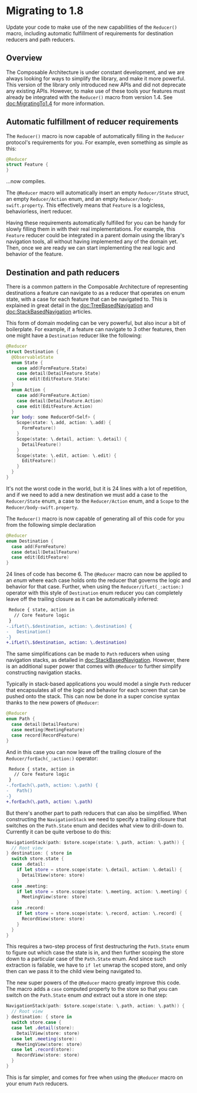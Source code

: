# Migrating to 1.8

Update your code to make use of the new capabilities of the ``Reducer()`` macro, including automatic
fulfillment of requirements for destination reducers and path reducers.

## Overview

The Composable Architecture is under constant development, and we are always looking for ways to
simplify the library, and make it more powerful. This version of the library only introduced new 
APIs and did not deprecate any existing APIs. However, to make use of these tools your features
must already be integrated with the ``Reducer()`` macro from version 1.4. See <doc:MigratingTo1.4>
for more information.

## Automatic fulfillment of reducer requirements

The ``Reducer()`` macro is now capable of automatically filling in the ``Reducer`` protocol's
requirements for you. For example, even something as simple as this:

```swift
@Reducer
struct Feature {
}
```

…now compiles.

The `@Reducer` macro will automatically insert an empty ``Reducer/State`` struct, an empty 
``Reducer/Action`` enum, and an empty ``Reducer/body-swift.property``. This effectively means that
`Feature` is a logicless, behaviorless, inert reducer.

Having these requirements automatically fulfilled for you can be handy for slowly
filling them in with their real implementations. For example, this `Feature` reducer could be
integrated in a parent domain using the library's navigation tools, all without having implemented
any of the domain yet. Then, once we are ready we can start implementing the real logic and
behavior of the feature.

## Destination and path reducers

There is a common pattern in the Composable Architecture of representing destinations a feature
can navigate to as a reducer that operates on enum state, with a case for each feature that can
be navigated to. This is explained in great detail in the <doc:TreeBasedNavigation> and 
<doc:StackBasedNavigation> articles.

This form of domain modeling can be very powerful, but also incur a bit of boilerplate. For example,
if a feature can navigate to 3 other features, then one might have a `Destination` reducer like 
the following:

```swift
@Reducer
struct Destination {
  @ObservableState
  enum State {
    case add(FormFeature.State)
    case detail(DetailFeature.State)
    case edit(EditFeature.State)
  }
  enum Action {
    case add(FormFeature.Action)
    case detail(DetailFeature.Action)
    case edit(EditFeature.Action)  
  }
  var body: some ReducerOf<Self> {
    Scope(state: \.add, action: \.add) {
      FormFeature()
    }
    Scope(state: \.detail, action: \.detail) {
      DetailFeature()
    }
    Scope(state: \.edit, action: \.edit) {
      EditFeature()
    }
  }
}
```

It's not the worst code in the world, but it is 24 lines with a lot of repetition, and if we need
to add a new destination we must add a case to the ``Reducer/State`` enum, a case to the 
``Reducer/Action`` enum, and a ``Scope`` to the ``Reducer/body-swift.property``. 

The ``Reducer()`` macro is now capable of generating all of this code for you from the following
simple declaration

```swift
@Reducer
enum Destination {
  case add(FormFeature)
  case detail(DetailFeature)
  case edit(EditFeature) 
}
```

24 lines of code has become 6. The `@Reducer` macro can now be applied to an _enum_ where each
case holds onto the reducer that governs the logic and behavior for that case. Further, when
using the ``Reducer/ifLet(_:action:)`` operator with this style of `Destination` enum reducer
you can completely leave off the trailing closure as it can be automatically inferred:

```diff
 Reduce { state, action in
   // Core feature logic
 }
-.ifLet(\.$destination, action: \.destination) {
-   Destination()
-}
+.ifLet(\.$destination, action: \.destination)
```

The same simplifications can be made to `Path` reducers when using navigation stacks, as detailed
in <doc:StackBasedNavigation>. However, there is an additional super power that comes with
`@Reducer` to further simplify constructing navigation stacks.

Typically in stack-based applications you would model a single `Path` reducer that encapsulates all
of the logic and behavior for each screen that can be pushed onto the stack. This can now be done
in a super concise syntax thanks to the new powers of `@Reducer`:

```swift
@Reducer
enum Path {
  case detail(DetailFeature)
  case meeting(MeetingFeature)
  case record(RecordFeature)
}
```

And in this case you can now leave off the trailing closure of the
``Reducer/forEach(_:action:)`` operator:

```diff
 Reduce { state, action in
   // Core feature logic
 }
-.forEach(\.path, action: \.path) {
-   Path()
-}
+.forEach(\.path, action: \.path)
```

But there's another part to path reducers that can also be simplified. When constructing the
`NavigationStack` we need to specify a trailing closure that switches on the `Path.State` enum
and decides what view to drill-down to. Currently it can be quite verbose to do this:

```swift
NavigationStack(path: $store.scope(state: \.path, action: \.path)) {
  // Root view
} destination: { store in
  switch store.state {
  case .detail:
    if let store = store.scope(state: \.detail, action: \.detail) {
      DetailView(store: store)
    }
  case .meeting:
    if let store = store.scope(state: \.meeting, action: \.meeting) {
      MeetingView(store: store)
    }
  case .record:
    if let store = store.scope(state: \.record, action: \.record) {
      RecordView(store: store)
    }
  }
}
```

This requires a two-step process of first destructuring the `Path.State` enum to figure out which
case the state is in, and then further scoping the store down to a particular case of the
`Path.State` enum. And since such extraction is failable, we have to `if let` unwrap the scoped
store, and only then can we pass it to the child view being navigated to.

The new super powers of the `@Reducer` macro greatly improve this code. The macro adds a `case`
computed property to the store so that you can switch on the `Path.State` enum _and_ extract out
a store in one step:

```swift
NavigationStack(path: $store.scope(state: \.path, action: \.path)) {
  // Root view
} destination: { store in
  switch store.case {
  case let .detail(store):
    DetailView(store: store)
  case let .meeting(store):
    MeetingView(store: store)
  case let .record(store):
    RecordView(store: store)
  }
}
```

This is far simpler, and comes for free when using the `@Reducer` macro on your enum `Path`
reducers.
